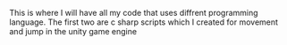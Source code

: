 This is where I will have all my code that uses diffrent programming language.
The first two are c sharp scripts which I created for movement and jump in the unity game engine
